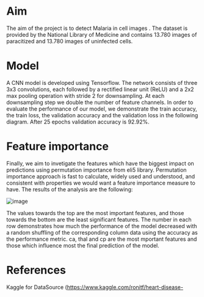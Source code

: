 # Aim 
The aim of the project is to detect Malaria in cell images . The dataset is provided by the National Library of Medicine and contains 13.780 images of paracitized and 13.780 images 
of uninfected cells.


# Model 
A CNN model is developed using Tensorflow. The network consists of three 3x3 convolutions, each followed by a rectified linear unit (ReLU) and a 2x2 max pooling operation with 
stride 2 for downsampling. At each downsampling step we double the number of feature channels. In order to evaluate the performance of our model, we demonstrate the train accuracy, the train loss,
the validation accuracy and the validation loss in the following diagram. After 25 epochs validation accuracy is 92.92%.





# Feature importance
Finally, we aim to invetigate the features which have the biggest impact on predictions using permutation importance from eli5 library. Permutation importance approach is fast to calculate, widely used and understood, and consistent with properties we would want a feature importance measure to have. The results of the analysis are the following:

![image](https://user-images.githubusercontent.com/43147324/86924392-1140a500-c138-11ea-9e4d-ee95f0db7abb.png)

The values towards the top are the most important features, and those towards the bottom are the least significant features.
The number in each row demonstrates how much the performance of the model decreased with a random shuffling of the corresponding column data using the accuracy as the performance metric. ca, thal and cp are the most mportant features and those which influence most the final prediction of the model.


# References
 Kaggle for DataSource
 (https://www.kaggle.com/ronitf/heart-disease-
